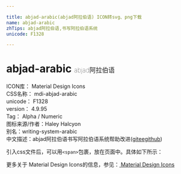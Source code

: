 ```yaml
---

title: abjad-arabic(abjad阿拉伯语) ICON转svg、png下载
name: abjad-arabic
zhTips: abjad阿拉伯语,书写阿拉伯语系统
unicode: F1328

---
```


# abjad-arabic  <small style="font-size: 60%;font-weight: 100">abjad阿拉伯语</small>


<div class="detail-page">
<p>
<span>
ICON库：
<span class="badge-secondary badge">Material Design Icons</span> 
</span>
<br/>
<span>
CSS名称：
<span class="badge-secondary badge">mdi-abjad-arabic</span> 
</span>
<br/>
<span>
unicode：
<span class="badge-secondary badge">F1328</span> 
</span>
<br/>
<span>
version：
<span class="badge-secondary badge">4.9.95</span> 
</span>
<br/>
<span>Tag：
<span class="badge-light badge">Alpha / Numeric</span>
</span>
<br/>
<span>图标来源/作者：<span class="badge-light badge">Haley Halcyon</span></span> 
<br/>
<span>别名：<span class="badge-light badge">writing-system-arabic</span></span><br/><span class="zh-detail">中文描述：<span class="badge-primary badge">abjad阿拉伯语</span><span class="badge-primary badge">书写阿拉伯语系统</span><span class="help-link"><span>帮助改进</span>(<a href="https://gitee.com/liuwave/icon-helper/edit/master/json/material/abjad-arabic.json" target="_blank" rel="noopener noreferrer">gitee</a><a href="https://github.com/liuwave/icon-helper/edit/master/json/material/abjad-arabic.json" target="_blank" rel="noopener noreferrer">github</a></span>)</span><br/>
</p>
</div>
<div class="alert alert-dark">
  <i class="mdi mdi-abjad-arabic mdi-48px"></i>
  <i class="mdi mdi-abjad-arabic mdi-36px"></i>
  <i class="mdi mdi-abjad-arabic mdi-24px"></i>
  <i class="mdi mdi-abjad-arabic mdi-18px"></i>
</div>
<div>
<p>引入css文件后，可以用<code>&lt;span&gt;</code>包裹，放在页面中。具体如下所示：    
</p>
</div>   
<detail full-name='mdi-abjad-arabic'
svg='<path d="M12 4C10.08 4 8.5 5.58 8.5 7.5C8.5 8.43 8.88 9.28 9.5 9.91C7.97 10.91 7 12.62 7 14.5C7 17.53 9.47 20 12.5 20C14.26 20 16 19.54 17.5 18.66L16.5 16.93C15.28 17.63 13.9 18 12.5 18C10.56 18 9 16.45 9 14.5C9 12.91 10.06 11.53 11.59 11.12L16.8 9.72L16.28 7.79L11.83 9C11.08 8.9 10.5 8.28 10.5 7.5C10.5 6.66 11.16 6 12 6C12.26 6 12.5 6.07 12.75 6.2L13.75 4.47C13.22 4.16 12.61 4 12 4Z" />'
pre='mdi'
type='material'
wrap='span'></detail>   
    
<div><p>更多关于 Material Design Icons的信息，参见：<a href="/material.html"> Material Design Icons</a>
</p></div>

    

